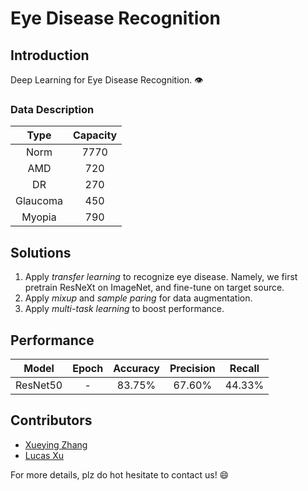 # Eye Disease Recognition
## Introduction
Deep Learning for Eye Disease Recognition. :eye:

### Data Description
| Type | Capacity |
| :---: | :---: |
| Norm | 7770 |
| AMD | 720 |
| DR | 270 |
| Glaucoma | 450 |
| Myopia | 790 |
 

## Solutions
1. Apply _transfer learning_ to recognize eye disease. Namely, we first pretrain ResNeXt on ImageNet, and fine-tune on target source.
2. Apply _mixup_ and _sample paring_ for data augmentation.
3. Apply _multi-task learning_ to boost performance.


## Performance
| Model | Epoch | Accuracy | Precision | Recall |
| :---: | :---: | :---: | :---: | :---: |
| ResNet50 | - | 83.75% | 67.60% | 44.33% |


## Contributors
* [Xueying Zhang](https://github.com/Schneey)
* [Lucas Xu](https://github.com/lucasxlu)

For more details, plz do hot hesitate to contact us! :smile:
